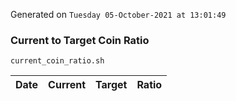 Generated on `Tuesday 05-October-2021 at 13:01:49`

### Current to Target Coin Ratio
`current_coin_ratio.sh`

Date|Current|Target|Ratio
---|---|---|---
